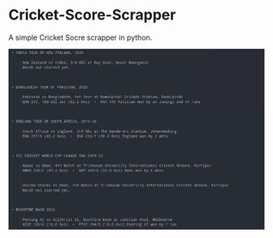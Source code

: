 # Cricket-Score-Scrapper
A simple Cricket Socre scrapper in python.


![Screenshot](/screenshot.png?raw=true "Screenshot")
